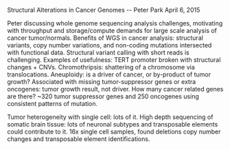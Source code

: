 Structural Alterations in Cancer Genomes -- Peter Park
April 6, 2015

Peter discussing whole genome sequencing analysis challenges, motivating with
throughput and storage/compute demands for large scale analysis of cancer
tumor/normals. Benefits of WGS in cancer analysis: structural variants, copy
number variations, and non-coding mutations intersected with functional
data. Structural variant calling with short reads is challenging. Examples of
usefulness: TERT promoter broken with structural changes + CNVs. Chromothripsis:
shattering of a chromosome via translocations. Aneuploidy: is a driver of
cancer, or by-product of tumor growth? Associated with missing tumor-suppressor
genes or extra oncogenes: tumor growth result, not driver. How many cancer
related genes are there? ~320 tumor suppressor genes and 250 oncogenes using
consistent patterns of mutation.

Tumor heterogeneity with single cell: lots of it. High depth sequencing of
somatic brain tissue: lots of neuronal subtypes and transposable elements could
contribute to it. 16x single cell samples, found deletions copy number changes
and transposable element identifications.
